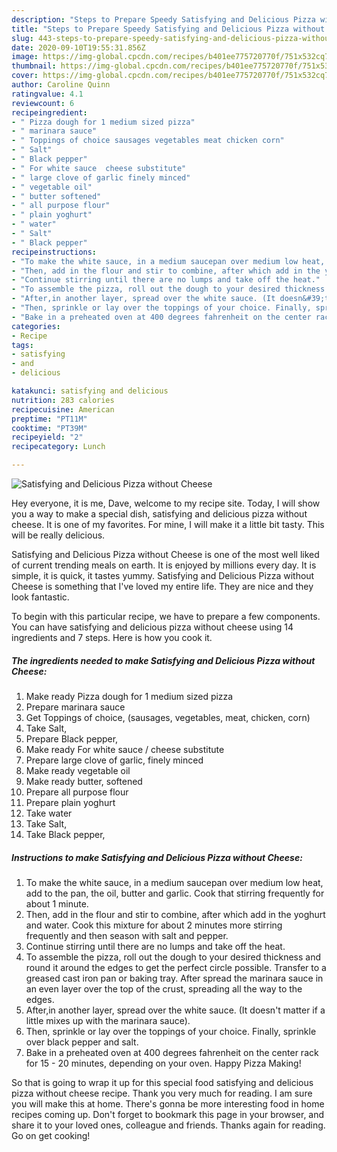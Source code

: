 ```yaml
---
description: "Steps to Prepare Speedy Satisfying and Delicious Pizza without Cheese"
title: "Steps to Prepare Speedy Satisfying and Delicious Pizza without Cheese"
slug: 443-steps-to-prepare-speedy-satisfying-and-delicious-pizza-without-cheese
date: 2020-09-10T19:55:31.856Z
image: https://img-global.cpcdn.com/recipes/b401ee775720770f/751x532cq70/satisfying-and-delicious-pizza-without-cheese-recipe-main-photo.jpg
thumbnail: https://img-global.cpcdn.com/recipes/b401ee775720770f/751x532cq70/satisfying-and-delicious-pizza-without-cheese-recipe-main-photo.jpg
cover: https://img-global.cpcdn.com/recipes/b401ee775720770f/751x532cq70/satisfying-and-delicious-pizza-without-cheese-recipe-main-photo.jpg
author: Caroline Quinn
ratingvalue: 4.1
reviewcount: 6
recipeingredient:
- " Pizza dough for 1 medium sized pizza"
- " marinara sauce"
- " Toppings of choice sausages vegetables meat chicken corn"
- " Salt"
- " Black pepper"
- " For white sauce  cheese substitute"
- " large clove of garlic finely minced"
- " vegetable oil"
- " butter softened"
- " all purpose flour"
- " plain yoghurt"
- " water"
- " Salt"
- " Black pepper"
recipeinstructions:
- "To make the white sauce, in a medium saucepan over medium low heat, add to the pan, the oil, butter and garlic. Cook that stirring frequently for about 1 minute."
- "Then, add in the flour and stir to combine, after which add in the yoghurt and water. Cook this mixture for about 2 minutes more stirring frequently and then season with salt and pepper."
- "Continue stirring until there are no lumps and take off the heat."
- "To assemble the pizza, roll out the dough to your desired thickness and round it around the edges to get the perfect circle possible. Transfer to a greased cast iron pan or baking tray. After spread the marinara sauce in an even layer over the top of the crust, spreading all the way to the edges."
- "After,in another layer, spread over the white sauce. (It doesn&#39;t matter if a little mixes up with the marinara sauce)."
- "Then, sprinkle or lay over the toppings of your choice. Finally, sprinkle over black pepper and salt."
- "Bake in a preheated oven at 400 degrees fahrenheit on the center rack for 15 - 20 minutes, depending on your oven. Happy Pizza Making!"
categories:
- Recipe
tags:
- satisfying
- and
- delicious

katakunci: satisfying and delicious 
nutrition: 283 calories
recipecuisine: American
preptime: "PT11M"
cooktime: "PT39M"
recipeyield: "2"
recipecategory: Lunch

---
```



![Satisfying and Delicious Pizza without Cheese](https://img-global.cpcdn.com/recipes/b401ee775720770f/751x532cq70/satisfying-and-delicious-pizza-without-cheese-recipe-main-photo.jpg)

Hey everyone, it is me, Dave, welcome to my recipe site. Today, I will show you a way to make a special dish, satisfying and delicious pizza without cheese. It is one of my favorites. For mine, I will make it a little bit tasty. This will be really delicious.



Satisfying and Delicious Pizza without Cheese is one of the most well liked of current trending meals on earth. It is enjoyed by millions every day. It is simple, it is quick, it tastes yummy. Satisfying and Delicious Pizza without Cheese is something that I've loved my entire life. They are nice and they look fantastic.


To begin with this particular recipe, we have to prepare a few components. You can have satisfying and delicious pizza without cheese using 14 ingredients and 7 steps. Here is how you cook it.

<!--inarticleads1-->

##### The ingredients needed to make Satisfying and Delicious Pizza without Cheese:

1. Make ready  Pizza dough for 1 medium sized pizza
1. Prepare  marinara sauce
1. Get  Toppings of choice, (sausages, vegetables, meat, chicken, corn)
1. Take  Salt,
1. Prepare  Black pepper,
1. Make ready  For white sauce / cheese substitute
1. Prepare  large clove of garlic, finely minced
1. Make ready  vegetable oil
1. Make ready  butter, softened
1. Prepare  all purpose flour
1. Prepare  plain yoghurt
1. Take  water
1. Take  Salt,
1. Take  Black pepper,




<!--inarticleads2-->

##### Instructions to make Satisfying and Delicious Pizza without Cheese:

1. To make the white sauce, in a medium saucepan over medium low heat, add to the pan, the oil, butter and garlic. Cook that stirring frequently for about 1 minute.
1. Then, add in the flour and stir to combine, after which add in the yoghurt and water. Cook this mixture for about 2 minutes more stirring frequently and then season with salt and pepper.
1. Continue stirring until there are no lumps and take off the heat.
1. To assemble the pizza, roll out the dough to your desired thickness and round it around the edges to get the perfect circle possible. Transfer to a greased cast iron pan or baking tray. After spread the marinara sauce in an even layer over the top of the crust, spreading all the way to the edges.
1. After,in another layer, spread over the white sauce. (It doesn&#39;t matter if a little mixes up with the marinara sauce).
1. Then, sprinkle or lay over the toppings of your choice. Finally, sprinkle over black pepper and salt.
1. Bake in a preheated oven at 400 degrees fahrenheit on the center rack for 15 - 20 minutes, depending on your oven. Happy Pizza Making!




So that is going to wrap it up for this special food satisfying and delicious pizza without cheese recipe. Thank you very much for reading. I am sure you will make this at home. There's gonna be more interesting food in home recipes coming up. Don't forget to bookmark this page in your browser, and share it to your loved ones, colleague and friends. Thanks again for reading. Go on get cooking!
